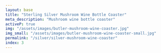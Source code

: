 ```yaml
---
layout: base
title: "Sterling Silver Mushroom Wine Bottle Coaster"
meta_description: "Mushroom wine bottle coaster"
activeP: true
img: "/assets/images/butler-mushroom-wine-coaster.jpg"
img_small: "/assets/images/butler-mushroom-wine-coaster-small.jpg"
permalink: "/silver/silver-mushroom-wine-coaster"
index: 3
---
```

